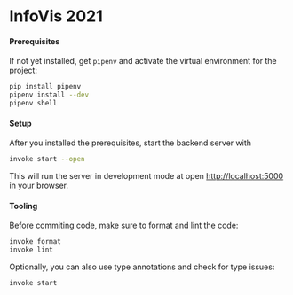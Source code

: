 # InfoVis 2021

#### Prerequisites

If not yet installed, get `pipenv` and activate the virtual environment for the project:
```bash
pip install pipenv
pipenv install --dev
pipenv shell
```

#### Setup

After you installed the prerequisites, start the backend server with 
```bash
invoke start --open
```
This will run the server in development mode at open [http://localhost:5000](http://localhost:5000) in your browser.

#### Tooling

Before commiting code, make sure to format and lint the code:
```bash
invoke format
invoke lint
```
Optionally, you can also use type annotations and check for type issues:
```bash
invoke start
```
